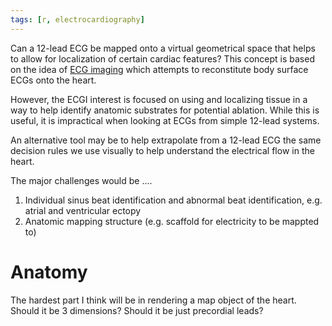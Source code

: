 ```yaml
---
tags: [r, electrocardiography]
---
```


Can a 12-lead ECG be mapped onto a virtual geometrical space that helps to allow for localization of certain cardiac features?  This concept is based on the idea of [ECG imaging](https://www.ecg-imaging.org/home) which attempts to reconstitute body surface ECGs onto the heart.

However, the ECGI interest is focused on using and localizing tissue in a way to help identify anatomic substrates for potential ablation. While this is useful, it is impractical when looking at ECGs from simple 12-lead systems.

An alternative tool may be to help extrapolate from a 12-lead ECG the same decision rules we use visually to help understand the electrical flow in the heart.

The major challenges would be ....

1. Individual sinus beat identification and abnormal beat identification, e.g. atrial and ventricular ectopy
1. Anatomic mapping structure (e.g. scaffold for electricity to be mappted to)

# Anatomy

The hardest part I think will be in rendering a map object of the heart. Should it be 3 dimensions? Should it be just precordial leads?
